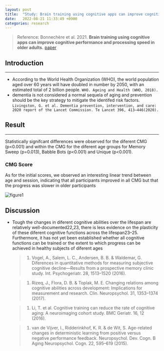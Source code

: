 ```yaml
---
layout: post
title:  "Study: Brain training using cognitive apps can improve cognitive performance and processing speed in older adults"
date:   2022-08-21 11:33:49 +0900
categories: research
---
```


> Reference: Bonnechère et al. 2021. **Brain training using cognitive apps can improve cognitive performance and processing speed in older adults.**
[paper](https://www.ncbi.nlm.nih.gov/pmc/articles/PMC8192763/)

## Introduction

---

 - According to the World Health Organization (WHO), the world population aged over 60 years will have doubled in number by 2050, with an estimated total of 2 billion people. `WHO. Ageing and Health (WHO, 2018).`
 - dementia is not considered a normal sequela of aging and prevention should be the key strategy to mitigate the identifed risk factors. `Livingston, G. et al. Dementia prevention, intervention, and care: 2020 report of the Lancet Commission. Te Lancet 396, 413–446(2020).`

## Result

---

Statistically signifcant differences were observed for the diferent CMG (p<0.001) and within the CMG for the diferent age groups for Memory Sweep (p=0.013), Babble Bots (p<0.001) and Unique (p<0.001).

### CMG Score

As for the initial scores, we observed an interesting linear trend between age and session, indicating that all participants improved in all CMG but that the progress was slower in older participants 

![figure1](/devblog/assets/figure%201.png)

## Discussion

 - Tough the changes in diferent cognitive abilities over the lifespan are relatively well-documented22,23, there is less evidence on the plasticity of these diferent cognitive functions across the lifespan23–25. Furthermore, it has not yet been established whether all cognitive functions can be trained or the extent to which progress can be achieved in healthy subjects of diferent ages

    > 1. Vogel, A., Salem, L. C., Andersen, B. B. & Waldemar, G. Diferences in quantitative methods for measuring subjective cognitive decline—Results from a prospective memory clinic study. Int. Psychogeriatr. 28, 1513–1520 (2016).

    > 1. Rizeq, J., Flora, D. B. & Toplak, M. E. Changing relations among cognitive abilities across development: Implications for measurement and research. Clin. Neuropsychol. 31, 1353–1374 (2017).

    > 1. Li, T. et al. Cognitive training can reduce the rate of cognitive aging: A neuroimaging cohort study. BMC Geriatr. 16, 12 (2016).

    > 1. van de Vijver, I., Ridderinkhof, K. R. & de Wit, S. Age-related changes in deterministic learning from positive versus negative performance feedback. Neuropsychol. Dev. Cogn. B Aging Neuropsychol. Cogn. 22, 595–619 (2015).


